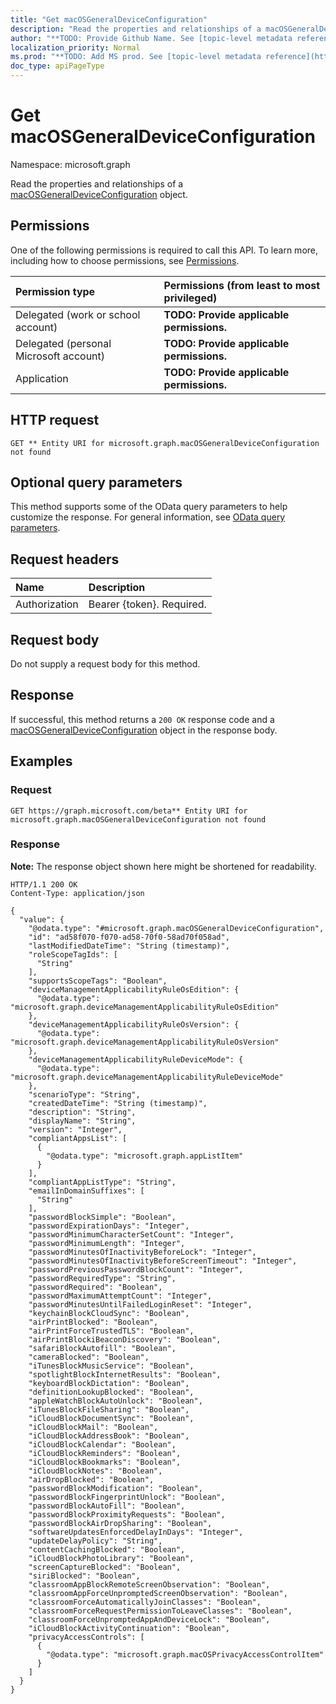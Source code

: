 ```yaml
---
title: "Get macOSGeneralDeviceConfiguration"
description: "Read the properties and relationships of a macOSGeneralDeviceConfiguration object."
author: "**TODO: Provide Github Name. See [topic-level metadata reference](https://msgo.azurewebsites.net/add/document/guidelines/metadata.html#topic-level-metadata)**"
localization_priority: Normal
ms.prod: "**TODO: Add MS prod. See [topic-level metadata reference](https://msgo.azurewebsites.net/add/document/guidelines/metadata.html#topic-level-metadata)**"
doc_type: apiPageType
---
```


# Get macOSGeneralDeviceConfiguration
Namespace: microsoft.graph

Read the properties and relationships of a [macOSGeneralDeviceConfiguration](../resources/macosgeneraldeviceconfiguration.md) object.

## Permissions
One of the following permissions is required to call this API. To learn more, including how to choose permissions, see [Permissions](/graph/permissions-reference).

|Permission type|Permissions (from least to most privileged)|
|:---|:---|
|Delegated (work or school account)|**TODO: Provide applicable permissions.**|
|Delegated (personal Microsoft account)|**TODO: Provide applicable permissions.**|
|Application|**TODO: Provide applicable permissions.**|

## HTTP request

<!-- {
  "blockType": "ignored"
}
-->
``` http
GET ** Entity URI for microsoft.graph.macOSGeneralDeviceConfiguration not found
```

## Optional query parameters
This method supports some of the OData query parameters to help customize the response. For general information, see [OData query parameters](/graph/query-parameters).

## Request headers
|Name|Description|
|:---|:---|
|Authorization|Bearer {token}. Required.|

## Request body
Do not supply a request body for this method.

## Response

If successful, this method returns a `200 OK` response code and a [macOSGeneralDeviceConfiguration](../resources/macosgeneraldeviceconfiguration.md) object in the response body.

## Examples

### Request
<!-- {
  "blockType": "request",
  "name": "get_macosgeneraldeviceconfiguration"
}
-->
``` http
GET https://graph.microsoft.com/beta** Entity URI for microsoft.graph.macOSGeneralDeviceConfiguration not found
```


### Response
**Note:** The response object shown here might be shortened for readability.
<!-- {
  "blockType": "response",
  "truncated": true,
  "@odata.type": "microsoft.graph.macOSGeneralDeviceConfiguration"
}
-->
``` http
HTTP/1.1 200 OK
Content-Type: application/json

{
  "value": {
    "@odata.type": "#microsoft.graph.macOSGeneralDeviceConfiguration",
    "id": "ad58f070-f070-ad58-70f0-58ad70f058ad",
    "lastModifiedDateTime": "String (timestamp)",
    "roleScopeTagIds": [
      "String"
    ],
    "supportsScopeTags": "Boolean",
    "deviceManagementApplicabilityRuleOsEdition": {
      "@odata.type": "microsoft.graph.deviceManagementApplicabilityRuleOsEdition"
    },
    "deviceManagementApplicabilityRuleOsVersion": {
      "@odata.type": "microsoft.graph.deviceManagementApplicabilityRuleOsVersion"
    },
    "deviceManagementApplicabilityRuleDeviceMode": {
      "@odata.type": "microsoft.graph.deviceManagementApplicabilityRuleDeviceMode"
    },
    "scenarioType": "String",
    "createdDateTime": "String (timestamp)",
    "description": "String",
    "displayName": "String",
    "version": "Integer",
    "compliantAppsList": [
      {
        "@odata.type": "microsoft.graph.appListItem"
      }
    ],
    "compliantAppListType": "String",
    "emailInDomainSuffixes": [
      "String"
    ],
    "passwordBlockSimple": "Boolean",
    "passwordExpirationDays": "Integer",
    "passwordMinimumCharacterSetCount": "Integer",
    "passwordMinimumLength": "Integer",
    "passwordMinutesOfInactivityBeforeLock": "Integer",
    "passwordMinutesOfInactivityBeforeScreenTimeout": "Integer",
    "passwordPreviousPasswordBlockCount": "Integer",
    "passwordRequiredType": "String",
    "passwordRequired": "Boolean",
    "passwordMaximumAttemptCount": "Integer",
    "passwordMinutesUntilFailedLoginReset": "Integer",
    "keychainBlockCloudSync": "Boolean",
    "airPrintBlocked": "Boolean",
    "airPrintForceTrustedTLS": "Boolean",
    "airPrintBlockiBeaconDiscovery": "Boolean",
    "safariBlockAutofill": "Boolean",
    "cameraBlocked": "Boolean",
    "iTunesBlockMusicService": "Boolean",
    "spotlightBlockInternetResults": "Boolean",
    "keyboardBlockDictation": "Boolean",
    "definitionLookupBlocked": "Boolean",
    "appleWatchBlockAutoUnlock": "Boolean",
    "iTunesBlockFileSharing": "Boolean",
    "iCloudBlockDocumentSync": "Boolean",
    "iCloudBlockMail": "Boolean",
    "iCloudBlockAddressBook": "Boolean",
    "iCloudBlockCalendar": "Boolean",
    "iCloudBlockReminders": "Boolean",
    "iCloudBlockBookmarks": "Boolean",
    "iCloudBlockNotes": "Boolean",
    "airDropBlocked": "Boolean",
    "passwordBlockModification": "Boolean",
    "passwordBlockFingerprintUnlock": "Boolean",
    "passwordBlockAutoFill": "Boolean",
    "passwordBlockProximityRequests": "Boolean",
    "passwordBlockAirDropSharing": "Boolean",
    "softwareUpdatesEnforcedDelayInDays": "Integer",
    "updateDelayPolicy": "String",
    "contentCachingBlocked": "Boolean",
    "iCloudBlockPhotoLibrary": "Boolean",
    "screenCaptureBlocked": "Boolean",
    "siriBlocked": "Boolean",
    "classroomAppBlockRemoteScreenObservation": "Boolean",
    "classroomAppForceUnpromptedScreenObservation": "Boolean",
    "classroomForceAutomaticallyJoinClasses": "Boolean",
    "classroomForceRequestPermissionToLeaveClasses": "Boolean",
    "classroomForceUnpromptedAppAndDeviceLock": "Boolean",
    "iCloudBlockActivityContinuation": "Boolean",
    "privacyAccessControls": [
      {
        "@odata.type": "microsoft.graph.macOSPrivacyAccessControlItem"
      }
    ]
  }
}
```

